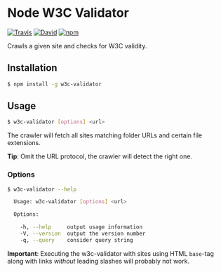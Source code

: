 # Node W3C Validator

[![Travis](https://img.shields.io/travis/lgraubner/node-w3c-validator.svg)](https://travis-ci.org/lgraubner/node-w3c-validator) [![David](https://img.shields.io/david/lgraubner/node-w3c-validator.svg)](https://david-dm.org/lgraubner/node-w3c-validator) [![npm](https://img.shields.io/npm/v/w3c-validator.svg)](https://www.npmjs.com/package/w3c-validator)

Crawls a given site and checks for W3C validity.

## Installation

```BASH
$ npm install -g w3c-validator
```

## Usage
```BASH
$ w3c-validator [options] <url>
```

The crawler will fetch all sites matching folder URLs and certain file extensions.

**Tip**: Omit the URL protocol, the crawler will detect the right one.

### Options
```BASH
$ w3c-validator --help

  Usage: w3c-validator [options] <url>

  Options:

    -h, --help     output usage information
    -V, --version  output the version number
    -q, --query    consider query string
```

**Important**: Executing the w3c-validator with sites using HTML `base`-tag along with links *without* leading slashes will probably not work.
